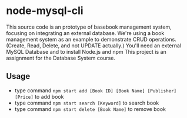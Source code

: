 # node-mysql-cli

This source code is an prototype of basebook management system, focusing on integrating an external database. We're using a book management system as an example to demonstrate CRUD operations. (Create, Read, Delete, and not UPDATE actually.)
You'll need an external MySQL Database and to install Node.js and npm
This project is an assignment for the Database System course.

## Usage

-   type command `npm start add [Book ID] [Book Name] [Publisher] [Price]` to add book
-   type command `npm start search [Keyword]` to search book
-   type command `npm start delete [Book Name]` to remove book
